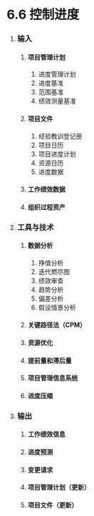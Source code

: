 # 6.6 控制进度

1. ### 输入

   1. #### 项目管理计划

      1. 进度管理计划
      2. 进度基准
      3. 范围基准
      4. 绩效测量基准

   2. #### 项目文件

      1. 经验教训登记册
      2. 项目日历
      3. 项目进度计划
      4. 资源日历
      5. 进度数据

   3. #### 工作绩效数据

   4. #### 组织过程资产

2. ### 工具与技术

   1. #### 数据分析

      1. 挣值分析
      2. 迭代燃尽图
      3. 绩效审查
      4. 趋势分析
      5. 偏差分析
      6. 假设情景分析

   2. #### 关键路径法（CPM）

   3. #### 资源优化

   4. #### 提前量和滞后量

   5. #### 项目管理信息系统

   6. #### 进度压缩

3. ### 输出

   1. #### 工作绩效信息

   2. #### 进度预测

   3. #### 变更请求

   4. #### 项目管理计划（更新）

   5. #### 项目文件（更新）